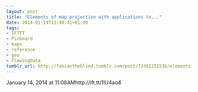 ```yaml
---
layout: post
title: "Elements of map projection with applications to..."
date: 2014-01-14T13:40:41+01:00
tags:
- IFTTT
- Pinboard
- maps
- reference
- geo
- FlowingData
tumblr_url: http://fabiantheblind.tumblr.com/post/73301251536/elements-of-map-projection-with-applications-to
---
```

January 14, 2014 at 11:08AMhttp://ift.tt/1lU4ao4
